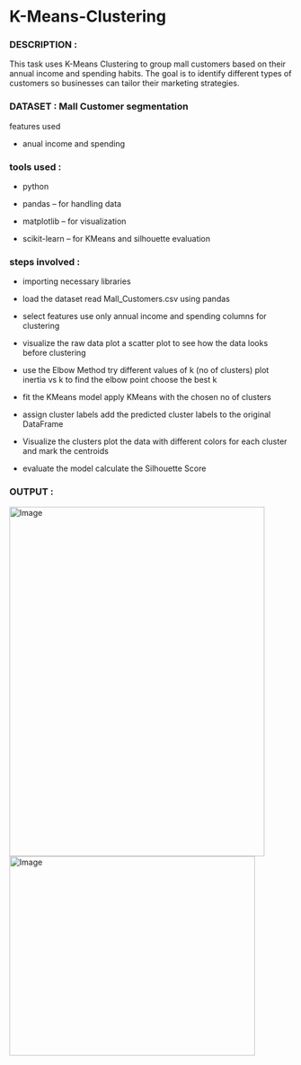 # K-Means-Clustering

### DESCRIPTION : 
This task uses K-Means Clustering to group mall customers based on their annual income and spending habits. The goal is to identify different types of customers so businesses can tailor their marketing strategies.

### DATASET : Mall Customer segmentation
features used

- anual income and spending

### tools used :
- python

- pandas – for handling data

- matplotlib – for visualization

- scikit-learn – for KMeans and silhouette evaluation

### steps involved :
- importing  necessary libraries

- load the dataset
   read Mall_Customers.csv using pandas

- select features
   use only annual income and spending columns for clustering

- visualize the raw data
   plot a scatter plot to see how the data looks before clustering

- use the Elbow Method
   try different values of k (no of clusters)
   plot inertia vs k to find the  elbow point
   choose the best k 

- fit the KMeans model
   apply KMeans with the chosen no of clusters

- assign cluster labels
   add the predicted cluster labels to the original DataFrame

- Visualize the clusters
   plot the data with different colors for each cluster and mark the centroids

- evaluate the model
  calculate the Silhouette Score

### OUTPUT :

<img width="454" height="622" alt="Image" src="https://github.com/user-attachments/assets/4f6ee07d-f133-4d80-89b2-e9abee039965" />

<img width="437" height="355" alt="Image" src="https://github.com/user-attachments/assets/11cd96b9-7643-49c4-b6cc-0f35bb2e675e" />
